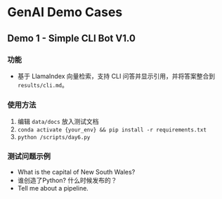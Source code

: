 # GenAI Demo Cases


## Demo 1 - Simple CLI Bot V1.0

### 功能
- 基于 LlamaIndex 向量检索，支持 CLI 问答并显示引用，并将答案整合到 `results/cli.md`。

### 使用方法
  1. 编辑 `data/docs` 放入测试文档  
  2. `conda activate {your_env} && pip install -r requirements.txt`  
  3. `python /scripts/day6.py`

### 测试问题示例
  - What is the capital of New South Wales?
  - 谁创造了Python? 什么时候发布的？
  - Tell me about a pipeline.